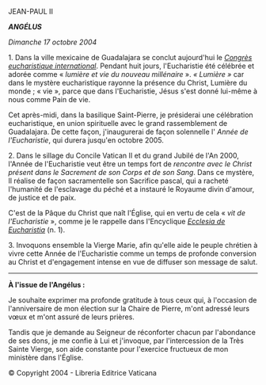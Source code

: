 JEAN-PAUL II

***ANGÉLUS***

*Dimanche 17 octobre 2004*

1. Dans la ville mexicaine de Guadalajara se conclut aujourd'hui le *[Congrès eucharistique international](http://www.vatican.va/roman_curia/pont_committees/eucharist-congr/documents/rc_committ_euchar_doc_20021009_48-cong_fr.html)*. Pendant huit jours, l'Eucharistie été célébrée et adorée comme « *lumière et vie du nouveau millénaire* ». *« *Lumière* »* car dans le mystère eucharistique rayonne la présence du Christ, Lumière du monde ; « vie », parce que dans l'Eucharistie, Jésus s'est donné lui-même à nous comme Pain de vie.

Cet après-midi, dans la basilique Saint-Pierre, je présiderai une célébration eucharistique, en union spirituelle avec le grand rassemblement de Guadalajara. De cette façon, j'inaugurerai de façon solennelle l' *Année de l'Eucharistie*, qui durera jusqu'en octobre 2005.

2. Dans le sillage du Concile Vatican II et du grand Jubilé de l'An 2000, l'Année de l'Eucharistie veut être un temps fort de *rencontre avec le Christ présent dans le Sacrement de son Corps et de son Sang*. Dans ce mystère, Il réalise de façon sacramentelle son Sacrifice pascal, qui a racheté l'humanité de l'esclavage du péché et a instauré le Royaume divin d'amour, de justice et de paix.

C'est de la Pâque du Christ que naît l'Église, qui en vertu de cela « *vit de l'Eucharistie* », comme je le rappelle dans l'Encyclique *[Ecclesia de Eucharistia](http://w2.vatican.va/content/john-paul-ii/fr/encyclicals/documents/hf_jp-ii_enc_17042003_ecclesia-de-eucharistia.html)* (n. 1).

3. Invoquons ensemble la Vierge Marie, afin qu'elle aide le peuple chrétien à vivre cette Année de l'Eucharistie comme un temps de profonde conversion au Christ et d'engagement intense en vue de diffuser son message de salut.

** * **

**À l'issue de l'Angélus :**

Je souhaite exprimer ma profonde gratitude à tous ceux qui, à l'occasion de l'anniversaire de mon élection sur la Chaire de Pierre, m'ont adressé leurs vœux et m'ont assuré de leurs prières.

Tandis que je demande au Seigneur de réconforter chacun par l'abondance de ses dons, je me confie à Lui et j'invoque, par l'intercession de la Très Sainte Vierge, son aide constante pour l'exercice fructueux de mon ministère dans l'Église.

© Copyright 2004 - Libreria Editrice Vaticana
